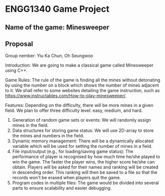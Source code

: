 # ENGG1340 Game Project
## Name of the game: Minesweeper
## Proposal

Group nember: Yiu Ka Chun, Oh Seungwoo

Introduction: We are going to make a classical game called Minesweeper using C++. 

Game Rules: The rule of the game is finding all the mines without detonating by using the number on a block which shows the number of mines adjacent to it. We shall refer to some websites detailing the game instruction, such as https://www.instructables.com/How-to-play-minesweeper/.

Features: Depending on the difficulty, there will be more mines in a given field. We plan to offer three difficulty level: easy, medium, and hard.
1. Generation of random game sets or events: We will randomly assign mines in the field.
2. Data structures for storing game status: We will use 2D-array to store the mines and numbers in the field.
3. Dynamic memory management: There will be a dynamically allocated variable which will be used for setting the number of mines in a field.
4. File input/output (e.g., for loading/saving game status): The performance of player is recognised by how much time he/she played to win the game. The faster the player wins, the higher score he/she can obtain. Players will be asked for their names and ranking will be created in descending order. This ranking will then be saved to a file so that the records won't be erased when players quit the game.
5. Program codes in multiple files: The game would be divided into several parts to ensure scalability and easier debugging.
